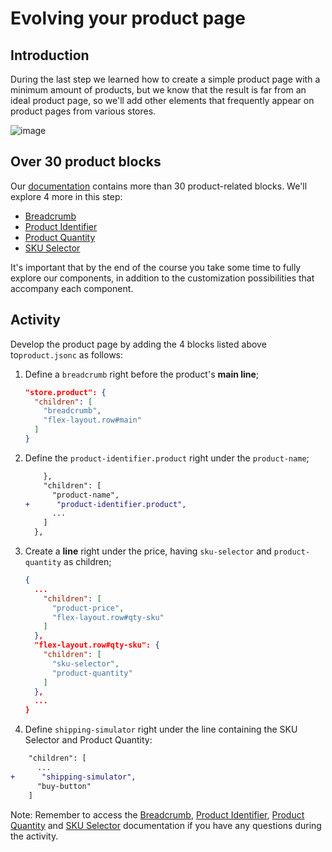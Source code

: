 # Evolving your product page

## Introduction

During the last step we learned how to create a simple product page with a minimum amount of products, but we know that the result is far from an ideal product page, so we'll add other elements that frequently appear on product pages from various stores.

![image](https://user-images.githubusercontent.com/18701182/69391258-002e4b00-0cb1-11ea-901f-f69d9c0b3062.png)

## Over 30 product blocks

Our [documentation](https://vtex.io/docs/components/product-related) contains more than 30 product-related blocks. We'll explore 4 more in this step:

- [Breadcrumb](https://developers.vtex.com/docs/vtex-breadcrumb)
- [Product Identifier](https://developers.vtex.com/docs/vtex-product-identifier)
- [Product Quantity](https://developers.vtex.com/docs/vtex-product-quantity)
- [SKU Selector](https://developers.vtex.com/docs/vtex-store-components-skuselector)

It's important that by the end of the course you take some time to fully explore our components, in addition to the customization possibilities that accompany each component. 

## Activity

Develop the product page by adding the 4 blocks listed above to`product.jsonc` as follows:

1. Define a `breadcrumb` right before the product's **main line**;

    ```json
    "store.product": {
      "children": [
        "breadcrumb",
        "flex-layout.row#main"
      ]
    }
    ```

2. Define the `product-identifier.product` right under the `product-name`;

    ```diff
        },
        "children": [
          "product-name",
    +      "product-identifier.product",
          ...
        ]
      },
    ```

3. Create a **line** right under the price, having `sku-selector` and `product-quantity` as children;

    ```json
    {
      ...
        "children": [ 
          "product-price",
          "flex-layout.row#qty-sku"
        ]
      },
      "flex-layout.row#qty-sku": {
        "children": [
          "sku-selector",
          "product-quantity"
        ]
      },
      ...
    }
    ```

4. Define `shipping-simulator` right under the line containing the SKU Selector and Product Quantity:

```diff
    "children": [
      ...
+      "shipping-simulator",
      "buy-button"
    ]
```


Note: Remember to access the [Breadcrumb](https://developers.vtex.com/docs/vtex-breadcrumb), [Product Identifier](https://developers.vtex.com/docs/vtex-product-identifier), [Product Quantity](https://developers.vtex.com/docs/vtex-product-quantity) and [SKU Selector](https://developers.vtex.com/docs/vtex-store-components-skuselector) documentation if you have any questions during the activity. 

